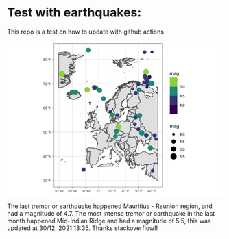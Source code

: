 <!-- README.md is generated from README.Rmd. Please edit that file -->

Test with earthquakes:
======================

This repo is a test on how to update with github actions

![](man/figures/README-unnamed-chunk-2-1.png)

The last tremor or earthquake happened Mauritius - Reunion region, and
had a magnitude of 4.7. The most intense tremor or earthquake in the
last month happened Mid-Indian Ridge and had a magnitude of 5.5, this
was updated at 30/12, 2021 13:35. Thanks stackoverflow!!
